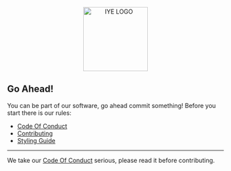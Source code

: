 <div align="center">
	<image height="150px" src="https://github.com/octofex/.github/blob/main/logos/png/logo-color.png?raw=true" alt="IYE LOGO">
</div>

## Go Ahead!
You can be part of our software, go ahead commit something! Before you start there is our rules:
* [Code Of Conduct](https://github.com/octofex/.github/docs/CODE_OF_CONDUCT.md)
* [Contributing](https://github.com/octofex/.github/docs/CONTRIBUTING.md) 
* [Styling Guide](https://github.com/octofex/styling/)

<hr>
We take our <a href="https://github.com/octofex/.github/docs/CODE_OF_CONDUCT.md">Code Of Conduct</a> serious, please read it before contributing.
